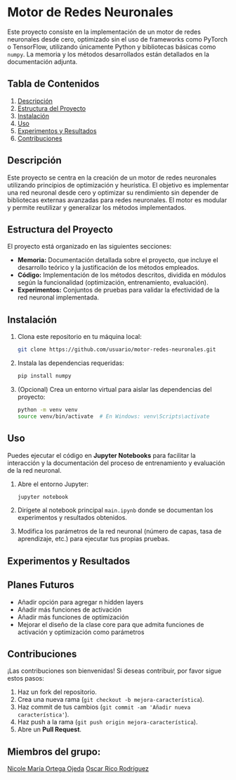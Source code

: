 # Motor de Redes Neuronales

Este proyecto consiste en la implementación de un motor de redes neuronales desde cero, optimizado sin el uso de frameworks como PyTorch o TensorFlow, utilizando únicamente Python y bibliotecas básicas como `numpy`. La memoria y los métodos desarrollados están detallados en la documentación adjunta.

## Tabla de Contenidos
1. [Descripción](#descripción)
2. [Estructura del Proyecto](#estructura-del-proyecto)
3. [Instalación](#instalación)
4. [Uso](#uso)
5. [Experimentos y Resultados](#experimentos-y-resultados)
6. [Contribuciones](#contribuciones)

## Descripción

Este proyecto se centra en la creación de un motor de redes neuronales utilizando principios de optimización y heurística. El objetivo es implementar una red neuronal desde cero y optimizar su rendimiento sin depender de bibliotecas externas avanzadas para redes neuronales. El motor es modular y permite reutilizar y generalizar los métodos implementados.

## Estructura del Proyecto

El proyecto está organizado en las siguientes secciones:

- **Memoria:** Documentación detallada sobre el proyecto, que incluye el desarrollo teórico y la justificación de los métodos empleados.
- **Código:** Implementación de los métodos descritos, dividida en módulos según la funcionalidad (optimización, entrenamiento, evaluación).
- **Experimentos:** Conjuntos de pruebas para validar la efectividad de la red neuronal implementada.

## Instalación

1. Clona este repositorio en tu máquina local:

    ```bash
    git clone https://github.com/usuario/motor-redes-neuronales.git
    ```

2. Instala las dependencias requeridas:

    ```bash
    pip install numpy
    ```

3. (Opcional) Crea un entorno virtual para aislar las dependencias del proyecto:

    ```bash
    python -m venv venv
    source venv/bin/activate  # En Windows: venv\Scripts\activate
    ```

## Uso

Puedes ejecutar el código en **Jupyter Notebooks** para facilitar la interacción y la documentación del proceso de entrenamiento y evaluación de la red neuronal.

1. Abre el entorno Jupyter:

    ```bash
    jupyter notebook
    ```

2. Dirígete al notebook principal `main.ipynb` donde se documentan los experimentos y resultados obtenidos.

3. Modifica los parámetros de la red neuronal (número de capas, tasa de aprendizaje, etc.) para ejecutar tus propias pruebas.

## Experimentos y Resultados

## Planes Futuros
- Añadir opción para agregar n hidden layers
- Añadir más funciones de activación
- Añadir más funciones de optimización
- Mejorar el diseño de la clase core para que admita funciones de activación y optimización como parámetros


## Contribuciones

¡Las contribuciones son bienvenidas! Si deseas contribuir, por favor sigue estos pasos:

1. Haz un fork del repositorio.
2. Crea una nueva rama (`git checkout -b mejora-característica`).
3. Haz commit de tus cambios (`git commit -am 'Añadir nueva característica'`).
4. Haz push a la rama (`git push origin mejora-característica`).
5. Abre un **Pull Request**.

## Miembros del grupo:
[Nicole María Ortega Ojeda](https://github.com/nnicoleortegaa)
[Oscar Rico Rodríguez](https://github.com/orr21)
